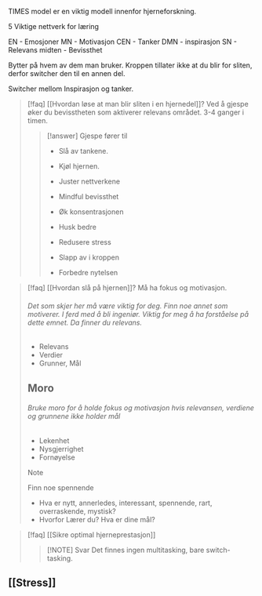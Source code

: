TIMES model er en viktig modell innenfor hjerneforskning. 

5 Viktige nettverk for læring

EN - Emosjoner
MN - Motivasjon
CEN - Tanker
DMN - inspirasjon
SN -  Relevans
midten - Bevissthet

Bytter på hvem av dem man bruker. 
Kroppen tillater ikke at du blir for sliten, derfor switcher den til en annen del. 

Switcher mellom Inspirasjon og tanker. 

> [!faq] [[Hvordan løse at man blir sliten i en hjernedel]]?
> Ved å gjespe øker du bevisstheten som aktiverer relevans området.  3-4 ganger i timen. 
>> [!answer] Gjespe fører til
> > - Slå av tankene.
> > - Kjøl hjernen.
> > - Juster nettverkene
> > - Mindful bevissthet
> > 
> > - Øk konsentrasjonen
> > - Husk bedre
> > - Redusere stress
> > - Slapp av i kroppen
> > - Forbedre nytelsen
> 
> 


> [!faq] [[Hvordan slå på hjernen]]?
> Må ha fokus og motivasjon.
>###### Det som skjer her må være viktig for deg. Finn noe annet som motiverer.  I ferd med å bli ingeniør. Viktig for meg å ha forståelse på dette emnet. Da finner du relevans.
> - Relevans
> - Verdier
> - Grunner, Mål
> ## Moro
> ######  Bruke moro for å holde fokus og motivasjon hvis relevansen, verdiene og grunnene ikke holder mål
> - Lekenhet
> - Nysgjerrighet
> - Fornøyelse
>> [!NOTE]
> > Finn noe spennende
> > - Hva er nytt, annerledes, interessant, spennende, rart, overraskende, mystisk?
> > - Hvorfor Lærer du? Hva er dine mål?


> [!faq] [[Sikre optimal hjerneprestasjon]]
> >[!NOTE] Svar
> > Det finnes ingen multitasking, bare switch-tasking.
## [[Stress]]
